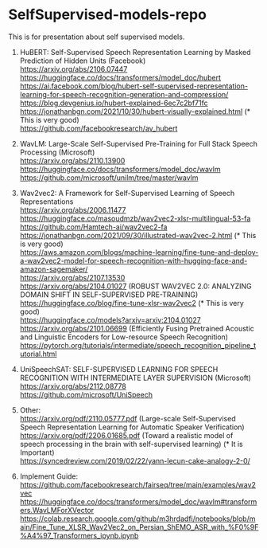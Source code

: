 # SelfSupervised-models-repo
This is for presentation about self supervised models.<br/>

  1. 
      HuBERT: Self-Supervised Speech Representation Learning by Masked Prediction of Hidden Units (Facebook)<br/>
      https://arxiv.org/abs/2106.07447<br/>
      https://huggingface.co/docs/transformers/model_doc/hubert<br/>
      https://ai.facebook.com/blog/hubert-self-supervised-representation-learning-for-speech-recognition-generation-and-compression/<br/>
      https://blog.devgenius.io/hubert-explained-6ec7c2bf71fc<br/>
      https://jonathanbgn.com/2021/10/30/hubert-visually-explained.html (* This is very good)<br/>
      https://github.com/facebookresearch/av_hubert<br/>
      
  2. 
      WavLM: Large-Scale Self-Supervised Pre-Training for Full Stack Speech Processing (Microsoft)<br/>
      https://arxiv.org/abs/2110.13900<br/>
      https://huggingface.co/docs/transformers/model_doc/wavlm<br/>
      https://github.com/microsoft/unilm/tree/master/wavlm<br/>
  
  3. 
      Wav2vec2: A Framework for Self-Supervised Learning of Speech Representations<br/>
      https://arxiv.org/abs/2006.11477<br/>
      https://huggingface.co/masoudmzb/wav2vec2-xlsr-multilingual-53-fa<br/>
      https://github.com/Hamtech-ai/wav2vec2-fa<br/>
      https://jonathanbgn.com/2021/09/30/illustrated-wav2vec-2.html (* This is very good)<br/>
      https://aws.amazon.com/blogs/machine-learning/fine-tune-and-deploy-a-wav2vec2-model-for-speech-recognition-with-hugging-face-and-amazon-sagemaker/<br/>
      https://arxiv.org/abs/2107.13530<br/>
      https://arxiv.org/abs/2104.01027 (ROBUST WAV2VEC 2.0: ANALYZING DOMAIN SHIFT IN SELF-SUPERVISED PRE-TRAINING)<br/>
      https://huggingface.co/blog/fine-tune-xlsr-wav2vec2 (* This is very good)<br/>
      https://huggingface.co/models?arxiv=arxiv:2104.01027<br/>
      https://arxiv.org/abs/2101.06699 (Efficiently Fusing Pretrained Acoustic and Linguistic Encoders for Low-resource Speech Recognition)<br/>
      https://pytorch.org/tutorials/intermediate/speech_recognition_pipeline_tutorial.html<br/>
      
  4.  
      UniSpeechSAT: SELF-SUPERVISED LEARNING FOR SPEECH RECOGNITION WITH INTERMEDIATE LAYER SUPERVISION (Microsoft)<br/>
      https://arxiv.org/abs/2112.08778<br/>
      https://github.com/microsoft/UniSpeech<br/>
      
 5. Other:<br/>
      https://arxiv.org/pdf/2110.05777.pdf (Large-scale Self-Supervised Speech Representation Learning for Automatic Speaker Verification)<br/>
      https://arxiv.org/pdf/2206.01685.pdf (Toward a realistic model of speech processing in the brain with self-supervised learning) (* It is Important)<br/>
      https://syncedreview.com/2019/02/22/yann-lecun-cake-analogy-2-0/<br/>
 6. Implement Guide:<br/>
      https://github.com/facebookresearch/fairseq/tree/main/examples/wav2vec<br/>
      https://huggingface.co/docs/transformers/model_doc/wavlm#transformers.WavLMForXVector<br/>
        https://colab.research.google.com/github/m3hrdadfi/notebooks/blob/main/Fine_Tune_XLSR_Wav2Vec2_on_Persian_ShEMO_ASR_with_%F0%9F%A4%97_Transformers_ipynb.ipynb<br/>
